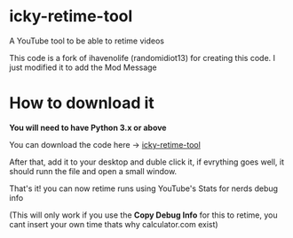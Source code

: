# icky-retime-tool
A YouTube tool to be able to retime videos

This code is a fork of ihavenolife (randomidiot13) for creating this code. I just modified it to add the Mod Message

# How to download it
**You will need to have Python 3.x or above**

You can download the code here -> [icky-retime-tool](https://github.com/xIKYx/icky-retime-tool/archive/main.zip)

After that, add it to your desktop and duble click it, if evrything goes well, it should runn the file and open a small window.

That's it! you can now retime runs using YouTube's Stats for nerds debug info

(This will only work if you use the **__Copy Debug Info__** for this to retime, you cant insert your own time thats why calculator.com exist)
